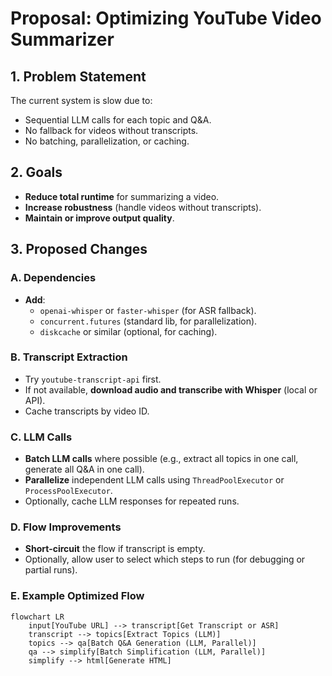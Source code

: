 # Proposal: Optimizing YouTube Video Summarizer

## 1. Problem Statement

The current system is slow due to:
- Sequential LLM calls for each topic and Q&A.
- No fallback for videos without transcripts.
- No batching, parallelization, or caching.

## 2. Goals

- **Reduce total runtime** for summarizing a video.
- **Increase robustness** (handle videos without transcripts).
- **Maintain or improve output quality**.

## 3. Proposed Changes

### A. Dependencies

- **Add**:  
  - `openai-whisper` or `faster-whisper` (for ASR fallback).
  - `concurrent.futures` (standard lib, for parallelization).
  - `diskcache` or similar (optional, for caching).

### B. Transcript Extraction

- Try `youtube-transcript-api` first.
- If not available, **download audio and transcribe with Whisper** (local or API).
- Cache transcripts by video ID.

### C. LLM Calls

- **Batch LLM calls** where possible (e.g., extract all topics in one call, generate all Q&A in one call).
- **Parallelize** independent LLM calls using `ThreadPoolExecutor` or `ProcessPoolExecutor`.
- Optionally, cache LLM responses for repeated runs.

### D. Flow Improvements

- **Short-circuit** the flow if transcript is empty.
- Optionally, allow user to select which steps to run (for debugging or partial runs).

### E. Example Optimized Flow

```mermaid
flowchart LR
    input[YouTube URL] --> transcript[Get Transcript or ASR]
    transcript --> topics[Extract Topics (LLM)]
    topics --> qa[Batch Q&A Generation (LLM, Parallel)]
    qa --> simplify[Batch Simplification (LLM, Parallel)]
    simplify --> html[Generate HTML]